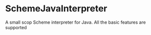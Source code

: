# SchemeJavaInterpreter
A small scop Scheme interpreter for Java. All the basic features are supported
